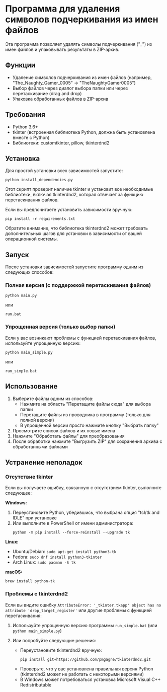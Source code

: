 # Программа для удаления символов подчеркивания из имен файлов

Эта программа позволяет удалять символы подчеркивания ("_") из имен файлов и упаковывать результаты в ZIP-архив.

## Функции

- Удаление символов подчеркивания из имен файлов (например, "The_Naughty_Gamer_0005" → "TheNaughtyGamer0005")
- Выбор файлов через диалог выбора папки или через перетаскивание (drag and drop)
- Упаковка обработанных файлов в ZIP-архив

## Требования

- Python 3.6+
- tkinter (встроенная библиотека Python, должна быть установлена вместе с Python)
- Библиотеки: customtkinter, pillow, tkinterdnd2

## Установка

Для простой установки всех зависимостей запустите:

```
python install_dependencies.py
```

Этот скрипт проверит наличие tkinter и установит все необходимые библиотеки, включая tkinterdnd2, которая отвечает за функцию перетаскивания файлов.

Если вы предпочитаете установить зависимости вручную:

```
pip install -r requirements.txt
```

Обратите внимание, что библиотека tkinterdnd2 может требовать дополнительных шагов для установки в зависимости от вашей операционной системы.

## Запуск

После установки зависимостей запустите программу одним из следующих способов:

### Полная версия (с поддержкой перетаскивания файлов)
```
python main.py
```
или
```
run.bat
```

### Упрощенная версия (только выбор папки)
Если у вас возникают проблемы с функцией перетаскивания файлов, используйте упрощенную версию:
```
python main_simple.py
```
или
```
run_simple.bat
```

## Использование

1. Выберите файлы одним из способов:
   - Нажмите на область "Перетащите файлы сюда" для выбора папки
   - Перетащите файлы из проводника в программу (только для полной версии)
   - В упрощенной версии просто нажмите кнопку "Выбрать папку"
2. Просмотрите список файлов и их новые имена
3. Нажмите "Обработать файлы" для преобразования
4. После обработки нажмите "Выгрузить ZIP" для сохранения архива с обработанными файлами

## Устранение неполадок

### Отсутствие tkinter

Если вы получаете ошибку, связанную с отсутствием tkinter, выполните следующее:

**Windows:**
1. Переустановите Python, убедившись, что выбрана опция "tcl/tk and IDLE" при установке
2. Или выполните в PowerShell от имени администратора:
   ```
   python -m pip install --force-reinstall --upgrade tk
   ```

**Linux:**
- Ubuntu/Debian: `sudo apt-get install python3-tk`
- Fedora: `sudo dnf install python3-tkinter`
- Arch Linux: `sudo pacman -S tk`

**macOS:**
```
brew install python-tk
```

### Проблемы с tkinterdnd2

Если вы видите ошибку `AttributeError: '_tkinter.tkapp' object has no attribute 'drop_target_register'` или другие проблемы с функцией перетаскивания:

1. Используйте упрощенную версию программы `run_simple.bat` (или `python main_simple.py`)

2. Или попробуйте следующие решения:
   - Переустановите tkinterdnd2 вручную:
     ```
     pip install git+https://github.com/pmgagne/tkinterdnd2.git
     ```
   - Проверьте, что у вас установлена правильная версия Python (tkinterdnd2 может не работать с некоторыми версиями)
   - В Windows может потребоваться установка Microsoft Visual C++ Redistributable 